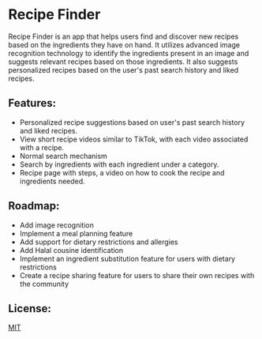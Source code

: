 # Recipe Finder

Recipe Finder is an app that helps users find and discover new recipes based on the ingredients they have on hand. It utilizes advanced image recognition technology to identify the ingredients present in an image and suggests relevant recipes based on those ingredients. It also suggests personalized recipes based on the user's past search history and liked recipes.

## Features:
- Personalized recipe suggestions based on user's past search history and liked recipes.
- View short recipe videos similar to TikTok, with each video associated with a recipe.
- Normal search mechanism
- Search by ingredients with each ingredient under a category.
- Recipe page with steps, a video on how to cook the recipe and ingredients needed.

## Roadmap:
- Add image recognition 
- Implement a meal planning feature
- Add support for dietary restrictions and allergies
- Add Halal cousine identification 
- Implement an ingredient substitution feature for users with dietary restrictions 
- Create a recipe sharing feature for users to share their own recipes with the community 

## License:
[MIT](https://github.com/MohammedAlshami/Recipe-Finder/blob/main/LICENSE)
